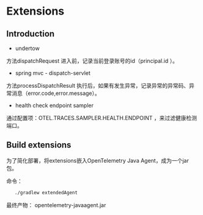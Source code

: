 # Extensions

## Introduction
- undertow

方法dispatchRequest 进入前，记录当前登录账号的id（principal.id ）。

- spring mvc - dispatch-servlet

方法processDispatchResult 执行后，如果有发生异常，记录异常的异常码、异常消息（error.code,error.message）。

- health check endpoint sampler

通过配置项：OTEL.TRACES.SAMPLER.HEALTH.ENDPOINT ，来过滤健康检测端口。

## Build extensions

为了简化部署，将extensions嵌入OpenTelemetry Java Agent，成为一个jar 包。

命令：

```bash
   ./gradlew extendedAgent
```

最终产物： opentelemetry-javaagent.jar

 
